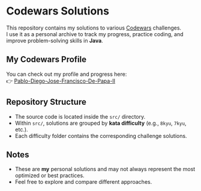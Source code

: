 # Codewars Solutions

This repository contains my solutions to various [Codewars](https://www.codewars.com) challenges.  
I use it as a personal archive to track my progress, practice coding, and improve problem-solving skills in **Java**.

## My Codewars Profile
You can check out my profile and progress here:  
👉 [Pablo-Diego-Jose-Francisco-De-Papa-II](https://www.codewars.com/users/Pablo-Diego-Jose-Francisco-De-Papa-II)

## Repository Structure
- The source code is located inside the `src/` directory.
- Within `src/`, solutions are grouped by **kata difficulty** (e.g., `8kyu`, `7kyu`, etc.).
- Each difficulty folder contains the corresponding challenge solutions.

## Notes
- These are **my** personal solutions and may not always represent the most optimized or best practices.
- Feel free to explore and compare different approaches.
